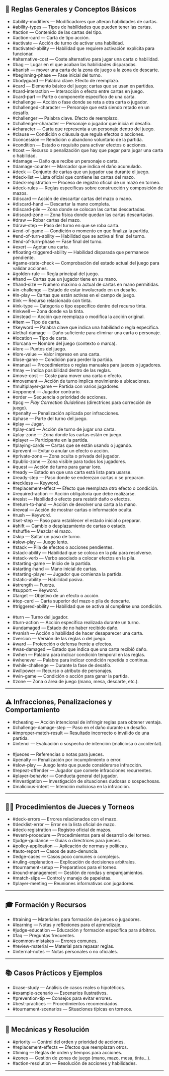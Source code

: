 ## 🔖 Reglas Generales y Conceptos Básicos 
- #ability-modifiers — Modificadores que alteran habilidades de cartas.
- #ability-types — Tipos de habilidades que pueden tener las cartas.  
- #action — Contenido de las cartas del tipo.  
- #action-card — Carta de tipo acción.
- #activate — Acción de turno de activar una habilidad.  
- #activated-ability — Habilidad que requiere activación explícita para funcionar.
- #alternative-cost — Coste alternativo para jugar una carta o habilidad.
- #bag — Lugar en el que acaban las habilidades disparadas.
- #banish — mover una carta de la zona de juego a la zona de descarte.
- #beginning-phase — Fase inicial del turno.
- #bodyguard — Palabra clave. Efecto de reemplazo.
- #card — Elemento básico del juego; cartas que se usan en partidas.
- #card-interaction — Interacción o efecto entre cartas en juego.
- #card-part — Parte o componente específico de una carta.
- #challenge — Acción o fase donde se reta a otra carta o jugador.
- #challenged-character — Personaje que está siendo retado en un desafío.
- #challenger — Palabra clave. Efecto de reemplazo.
- #challenger-character — Personaje o jugador que inicia el desafío.
- #character — Carta que representa a un personaje dentro del juego.
- #clause — Condición o cláusula que regula efectos o acciones.
- #concession — Rendición o abandono voluntario de la partida.
- #condition — Estado o requisito para activar efectos o acciones.
- #cost — Recurso o penalización que hay que pagar para jugar una carta o habilidad.
- #damage — Daño que recibe un personaje o carta.
- #damage-counter — Marcador que indica el daño acumulado.
- #deck — Conjunto de cartas que un jugador usa durante el juego.
- #deck-list — Lista oficial que contiene las cartas del mazo.
- #deck-registration — Proceso de registro oficial de un mazo en torneo.
- #deck-rules — Reglas específicas sobre construcción y composición de mazos.
- #discard — Acción de descartar cartas del mazo o mano.
- #discard-hand — Descartar la mano completa.
- #discard-pile — Zona donde se colocan las cartas descartadas.
- #discard-zone — Zona física donde quedan las cartas descartadas.
- #draw — Robar cartas del mazo.
- #draw-step — Paso del turno en que se roba carta.
- #end-of-game — Condición o momento en que finaliza la partida.
- #end-of-turn-ability — Habilidad que se activa al final del turno.
- #end-of-turn-phase — Fase final del turno.
- #exert — Agotar una carta.
- #floating-triggered-ability — Habilidad disparada que permanece pendiente.
- #game-state-check — Comprobación del estado actual del juego para validar acciones.
- #golden-rule — Regla principal del juego.
- #hand — Cartas que un jugador tiene en su mano.
- #hand-size — Número máximo o actual de cartas en mano permitidas.
- #in-challenge — Estado de estar involucrado en un desafío.
- #in-play — Cartas que están activas en el campo de juego.
- #ink — Recurso relacionado con tinta.
- #ink-type — Categoría o tipo específico dentro del recurso tinta.
- #inkwell — Zona donde va la tinta.
- #instead — Acción que reemplaza o modifica la acción original.
- #item — Tipo de carta.
- #keyword — Palabra clave que indica una habilidad o regla específica.
- #lethal-damage — Daño suficiente para eliminar una carta o personaje.
- #location — Tipo de carta.
- #lorcana — Nombre del juego (contexto o marca).
- #lore — Puntos del juego.
- #lore-value — Valor impreso en una carta.
- #lose-game — Condición para perder la partida.
- #manual — Procedimientos o reglas manuales para jueces o jugadores.
- #may — Indica posibilidad dentro de las reglas.
- #move-cost — Coste para mover una carta o efecto.
- #movement — Acción de turno implica movimiento a ubicaciones.
- #multiplayer-game — Partida con varios jugadores.
- #opponent — Jugador contrario.
- #order — Secuencia o prioridad de acciones.
- #pcg — *Play Correction Guidelines* (directrices para corrección de juego).
- #penalty — Penalización aplicada por infracciones.
- #phase — Parte del turno del juego.
- #play — Jugar.
- #play-card — Acción de turno de jugar una carta.
- #play-zone — Zona donde las cartas están en juego.
- #player — Participante en la partida.
- #playing-cards — Cartas que se están usando o jugando.
- #prevent — Evitar o anular un efecto o acción.
- #private-zone — Zona oculta o privada del jugador.
- #public-zone — Zona visible para todos los jugadores.
- #quest — Acción de turno para ganar lore.
- #ready — Estado en que una carta está lista para usarse.
- #ready-step — Paso donde se enderezan cartas o se preparan.
- #reckless — Keyword.
- #replacement-effect — Efecto que reemplaza otro efecto o condición.
- #required-action — Acción obligatoria que debe realizarse.
- #resist — Habilidad o efecto para resistir daño o efectos.
- #return-to-hand — Acción de devolver una carta a la mano.
- #reveal — Acción de mostrar cartas o información oculta.
- #rush — Keyword.
- #set-step — Paso para establecer el estado inicial o preparar.
- #shift — Cambio o desplazamiento de cartas o estado.
- #shuffle — Mezclar el mazo.  
- #skip — Saltar un paso de turno.  
- #slow-play — Juego lento.  
- #stack — Pila de efectos o acciones pendientes.  
- #stack-ability — Habilidad que se coloca en la pila para resolverse.  
- #stack-verb — Verbo asociado a colocar efectos en la pila.  
- #starting-game — Inicio de la partida.  
- #starting-hand — Mano inicial de cartas.  
- #starting-player — Jugador que comienza la partida.  
- #static-ability — Habilidad pasiva.  
- #strength — Fuerza.  
- #support — Keyword.  
- #target — Objetivo de un efecto o acción.  
- #top-card — Carta superior del mazo o pila de descarte.  
- #triggered-ability — Habilidad que se activa al cumplirse una condición.  
- #turn — Turno del jugador.  
- #turn-action — Acción específica realizada durante un turno.  
- #undamaged — Estado de no haber recibido daño.  
- #vanish — Acción o habilidad de hacer desaparecer una carta.  
- #version — Versión de las reglas o del juego.  
- #ward — Protección o defensa frente a efectos.  
- #was-damaged — Estado que indica que una carta recibió daño.  
- #when — Palabra para indicar condición temporal en las reglas.  
- #whenever — Palabra para indicar condición repetida o continua.  
- #while-challenge — Durante la fase de desafío.  
- #willpower — Recurso o atributo de personajes.
- #win-game — Condición o acción para ganar la partida.
- #zone — Zona o área de juego (mano, mesa, descarte, etc.).    

---

## ⚠️ Infracciones, Penalizaciones y Comportamiento

- #cheating — Acción intencional de infringir reglas para obtener ventaja.
- #challenge-damage-step — Paso en el daño durante un desafío.  
- #improper-match-result — Resultado incorrecto o inválido de una partida.  
- #intenci — Evaluación o sospecha de intención (maliciosa o accidental).  
- #jueces — Referencias o notas para jueces.  
- #penalty — Penalización por incumplimiento o error.  
- #slow-play — Juego lento que puede considerarse infracción.  
- #repeat-offender — Jugador que comete infracciones recurrentes.  
- #player-behavior — Conducta general del jugador.  
- #investigation — Investigación de situaciones dudosas o sospechosas.  
- #malicious-intent — Intención maliciosa en la infracción.    

---
## 🧑‍⚖️ Procedimientos de Jueces y Torneos

- #deck-errors — Errores relacionados con el mazo.
- #decklist-error — Error en la lista oficial de mazo.  
- #deck-registration — Registro oficial de mazos.  
- #event-procedure — Procedimientos para el desarrollo del torneo.  
- #judge-guidance — Guías o directrices para jueces.  
- #policy-application — Aplicación de normas y políticas.  
- #auto-report — Casos de auto-denuncia.  
- #edge-cases — Casos poco comunes o complejos.  
- #ruling-explanation — Explicación de decisiones arbitrales.  
- #tournament-setup — Preparativos para el torneo.  
- #round-management — Gestión de rondas y emparejamientos.  
- #match-slips — Control y manejo de papeletas.  
- #player-meeting — Reuniones informativas con jugadores.    

---
## 🎓 Formación y Recursos

- #training — Materiales para formación de jueces o jugadores.  
- #learning — Notas y reflexiones para el aprendizaje.  
- #judge-education — Educación y formación específica para árbitros.  
- #faq — Preguntas frecuentes.  
- #common-mistakes — Errores comunes.  
- #review-material — Material para repasar reglas.  
- #internal-notes — Notas personales o no oficiales.    

---
## 📚 Casos Prácticos y Ejemplos

- #case-study — Análisis de casos reales o hipotéticos.  
- #example-scenario — Escenarios ilustrativos.  
- #prevention-tip — Consejos para evitar errores.  
- #best-practices — Procedimientos recomendados.  
- #tournament-scenarios — Situaciones típicas en torneos.   

---
## 🎲 Mecánicas y Resolución

- #priority — Control del orden y prioridad de acciones.  
- #replacement-effects — Efectos que reemplazan otros.  
- #timing — Reglas de orden y tiempos para acciones.  
- #zones — Gestión de zonas de juego (mano, mazo, mesa, tinta...).  
- #action-resolution — Resolución de acciones y habilidades.  

---
